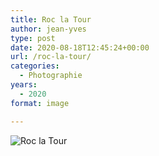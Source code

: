 ```yaml
---
title: Roc la Tour
author: jean-yves
type: post
date: 2020-08-18T12:45:24+00:00
url: /roc-la-tour/
categories:
  - Photographie
years:
  - 2020
format: image

---
```

![Roc la Tour](./img_0088.jpg)